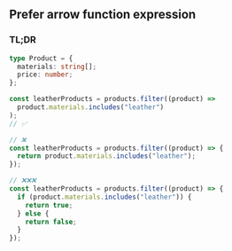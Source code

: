## Prefer arrow function expression

### TL;DR

```ts
type Product = {
  materials: string[];
  price: number;
};
```

```ts
const leatherProducts = products.filter((product) =>
  product.materials.includes("leather")
);
// ✅
```

```ts
// ❌
const leatherProducts = products.filter((product) => {
  return product.materials.includes("leather");
});
```

```ts
// ❌❌❌
const leatherProducts = products.filter((product) => {
  if (product.materials.includes("leather")) {
    return true;
  } else {
    return false;
  }
});
```

